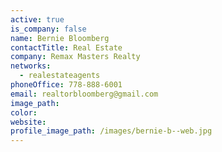 ```yaml
---
active: true
is_company: false
name: Bernie Bloomberg
contactTitle: Real Estate
company: Remax Masters Realty
networks:
  - realestateagents
phoneOffice: 778-888-6001
email: realtorbloomberg@gmail.com
image_path:
color:
website:
profile_image_path: /images/bernie-b--web.jpg
---
```



